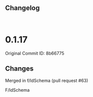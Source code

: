 ## Changelog

<br/>

# 0.1.17

Original Commit ID: 8b66775

## Changes
Merged in f&#x2F;ldSchema (pull request #63)

F&#x2F;ldSchema

